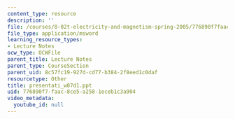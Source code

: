 ```yaml
---
content_type: resource
description: ''
file: /courses/8-02t-electricity-and-magnetism-spring-2005/776890f7faac8ce5a2581eceb1c3a904_presentati_w07d1.ppt
file_type: application/msword
learning_resource_types:
- Lecture Notes
ocw_type: OCWFile
parent_title: Lecture Notes
parent_type: CourseSection
parent_uid: 8c57fc19-927d-cd77-b384-2f8eed1c0daf
resourcetype: Other
title: presentati_w07d1.ppt
uid: 776890f7-faac-8ce5-a258-1eceb1c3a904
video_metadata:
  youtube_id: null
---
```

